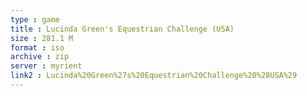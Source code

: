 ```yaml
---
type : game
title : Lucinda Green's Equestrian Challenge (USA)
size : 281.1 M
format : iso
archive : zip
server : myrient
link2 : Lucinda%20Green%27s%20Equestrian%20Challenge%20%28USA%29
---
```


